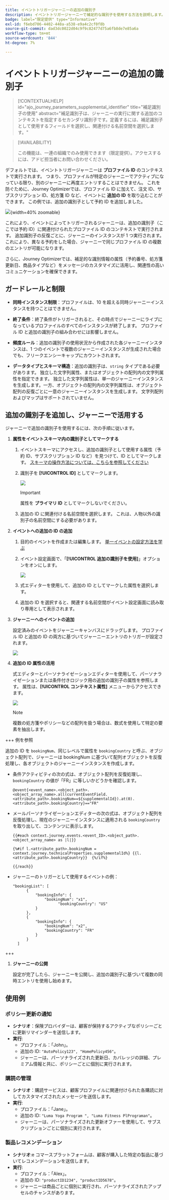 ```yaml
---
title: イベントトリガージャーニーの追加の識別子
description: イベントトリガージャーニーで補足的な識別子を使用する方法を説明します。
badge: label="限定提供" type="Informative"
exl-id: f6ebd706-4402-448a-a538-e9a4c2cf0f8b
source-git-commit: dad3dc0022d04c9f9c82477d75a6fb8de7e85a6a
workflow-type: tm+mt
source-wordcount: '844'
ht-degree: 7%

---
```


# イベントトリガージャーニーの追加の識別子

>[!CONTEXTUALHELP]
>id="ajo_journey_parameters_supplemental_identifier"
>title="補足識別子の使用"
>abstract="補足識別子は、ジャーニーの実行に関する追加のコンテキストを指定するセカンダリ識別子です。定義するには、補足識別子として使用するフィールドを選択し、関連付ける名前空間を選択します。"

>[!AVAILABILITY]
>
>この機能は、一連の組織でのみ使用できます（限定提供）。アクセスするには、アドビ担当者にお問い合わせください。

デフォルトでは、イベントトリガージャーニーは **プロファイル ID** のコンテキストで実行されます。 つまり、プロファイルが特定のジャーニーでアクティブになっている限り、別のジャーニーに再度エントリすることはできません。 これを防ぐために、Journey Optimizerでは、プロファイル ID に加えて、注文 ID、サブスクリプション ID、処方箋 ID など、イベントに **追加の ID** を取り込むことができます。
この例では、追加の識別子として予約 ID を追加しました。

![](assets/event-supplemental-id.png){width=40% zoomable}

これにより、イベントによってトリガーされるジャーニーは、追加の識別子（ここでは予約 ID）に関連付けられたプロファイル ID のコンテキストで実行されます。 追加識別子の反復ごとに、ジャーニーのインスタンスが 1 つ実行されます。 これにより、異なる予約をした場合、ジャーニーで同じプロファイル ID の複数のエントリが可能になります。

さらに、Journey Optimizerでは、補足的な識別情報の属性（予約番号、処方箋更新日、商品タイプなど）をメッセージのカスタマイズに活用し、関連性の高いコミュニケーションを確保できます。<!--Example: A healthcare provider can send renewal reminders for each prescription in a patient's profile.-->

## ガードレールと制限

* **同時インスタンス制限**：プロファイルは、10 を超える同時ジャーニーインスタンスを持つことはできません。

<!--* **Array depth**: Supplemental identifier objects can have a maximum depth of 3 levels (2 levels of nesting).

    +++Example

    ```
    [
    (level 1) "Atorvastatin" : {
    "description" : "used to lower cholesterol",
    "renewal_date" : "11/20/25",
    "dosage" : "10mg"
    (level 2) "ingredients" : [
    (level 3) "Atorvastatin calcium",
    "lactose monohydrate",
    "microcrystalline cellulose",
    "other" ]
    }
    ]
    ```

    +++
-->
* **終了条件**：終了条件がトリガーされると、その時点でジャーニーにライブになっているプロファイルのすべてのインスタンスが終了します。 プロファイル ID と追加の識別子の組み合わせには影響しません。

* **頻度ルール**：追加の識別子の使用状況から作成された各ジャーニーインスタンスは、1 つのイベントで複数のジャーニーインスタンスが生成された場合でも、フリークエンシーキャップにカウントされます。

* **データタイプとスキーマ構造**：追加の識別子は、`string` タイプである必要があります。 独立した文字列属性、またはオブジェクトの配列内の文字列属性を指定できます。 独立した文字列属性は、単一のジャーニーインスタンスを生成します。一方、オブジェクトの配列内の文字列属性は、オブジェクト配列の反復ごとに一意のジャーニーインスタンスを生成します。 文字列配列およびマップはサポートされていません。

## 追加の識別子を追加し、ジャーニーで活用する

ジャーニーで追加の識別子を使用するには、次の手順に従います。

1. **属性をイベントスキーマ内の識別子としてマークする**

   1. イベントスキーマにアクセスし、追加の識別子として使用する属性（予約 ID、サブスクリプション ID など）を見つけて、ID としてマークします。 [ スキーマの操作方法については、こちらを参照してください ](../data/get-started-schemas.md)

   1. 識別子を **[!UICONTROL ID]** としてマークします。

      ![](assets/supplemental-ID-schema.png)

      >[!IMPORTANT]
      >
      >属性を **プライマリ ID** としてマークしないでください。

   1. 追加の ID に関連付ける名前空間を選択します。 これは、人物以外の識別子の名前空間にする必要があります。

1. **イベントへの追加の ID の追加**

   1. 目的のイベントを作成または編集します。 [ 単一イベントの設定方法を学ぶ ](../event/about-creating.md)

   1. イベント設定画面で、「**[!UICONTROL 追加の識別子を使用]**」オプションをオンにします。

      ![](assets/supplemental-ID-event.png)

   1. 式エディターを使用して、追加の ID としてマークした属性を選択します。

   1. 追加の ID を選択すると、関連する名前空間がイベント設定画面に読み取り専用として表示されます。

1. **ジャーニーへのイベントの追加**

   設定済みのイベントをジャーニーキャンバスにドラッグします。 プロファイル ID と追加の ID の両方に基づいてジャーニーエントリのトリガーが設定されます。

   ![](assets/supplemental-ID-journey.png)

1. **追加の ID 属性の活用**

   式エディターとパーソナライゼーションエディターを使用して、パーソナライゼーションまたは条件付きロジック用の追加の識別子の属性を参照します。 属性は、**[!UICONTROL コンテキスト属性]** メニューからアクセスできます。

   ![](assets/supplemental-ID-perso.png)

   >[!NOTE]
   >
   >複数の処方箋やポリシーなどの配列を扱う場合は、数式を使用して特定の要素を抽出します。

+++ 例を参照

   追加の ID を `bookingNum`、同じレベルで属性を `bookingCountry` と呼ぶ、オブジェクト配列で、ジャーニーは bookingNum に基づいて配列オブジェクトを反復処理し、各オブジェクトのジャーニーインスタンスを作成します。

   * 条件アクティビティの次の式は、オブジェクト配列を反復処理し、`bookingCountry` の値が「FR」に等しいかどうかを確認します。

     ```
     @event{<event_name>.<object_path>.<object_array_name>.all(currentEventField.<attribute_path>.bookingNum==${supplementalId}).at(0).<attribute_path>.bookingCountry}=="FR"
     ```

   * メールパーソナライゼーションエディターの次の式は、オブジェクト配列を反復処理し、現在のジャーニーインスタンスに適用される `bookingCountry` を取り出して、コンテンツに表示します。

     ```
     {{#each context.journey.events.<event_ID>.<object_path>.<object_array_name> as |l|}} 
     
     {%#if l.<attribute_path>.bookingNum = context.journey.technicalProperties.supplementalId%} {{l.<attribute_path>.bookingCountry}}  {%/if%}
     
     {{/each}}
     ```

   * ジャーニーのトリガーとして使用するイベントの例：

     ```
     "bookingList": [
           {
               "bookingInfo": {
                   "bookingNum": "x1",
                         "bookingCountry": "US"
               }
           },
           {
               "bookingInfo": {
                   "bookingNum": "x2",
                   "bookingCountry": "FR"
               }
           }
       ]
     ```

+++

1. **ジャーニーの公開**

   設定が完了したら、ジャーニーを公開し、追加の識別子に基づいて複数の同時エントリを使用し始めます。

## 使用例

### **ポリシー更新の通知**

* **シナリオ**：保険プロバイダーは、顧客が保持するアクティブなポリシーごとに更新リマインダーを送信します。
* **実行**:
   * プロファイル：「John」。
   * 追加の ID: `"AutoPolicy123", "HomePolicy456"`。
   * ジャーニーは、パーソナライズされた更新日、カバレッジの詳細、プレミアム情報と共に、ポリシーごとに個別に実行されます。

### **購読の管理**

* **シナリオ**：購読サービスは、顧客プロファイルに関連付けられた各購読に対してカスタマイズされたメッセージを送信します。
* **実行**:
   * プロファイル：「Jane」。
   * 追加の ID: `"Luma Yoga Program ", "Luma Fitness PlPrograman"`。
   * ジャーニーは、パーソナライズされた更新オファーを使用して、サブスクリプションごとに個別に実行されます。

### **製品レコメンデーション**

* **シナリオ**:e コマースプラットフォームは、顧客が購入した特定の製品に基づいてレコメンデーションを送信します。
* **実行**:
   * プロファイル：「Alex」。
   * 追加の ID: `"productID1234", "productID5678"`。
   * ジャーニーは商品ごとに個別に実行され、パーソナライズされたアップセルのチャンスがあります。
